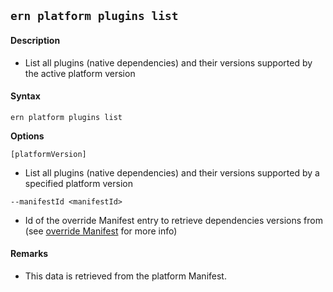 ## `ern platform plugins list`

#### Description

* List all plugins (native dependencies) and their versions supported by the active platform version

#### Syntax

`ern platform plugins list`  

**Options**  

`[platformVersion]`

* List all plugins (native dependencies) and their versions supported by a specified platform version

`--manifestId <manifestId>`

* Id of the override Manifest entry to retrieve dependencies versions from (see [override Manifest] for more info)


#### Remarks

* This data is retrieved from the platform Manifest.

[override Manifest]: ../../../platform-parts/manifest/override.md
